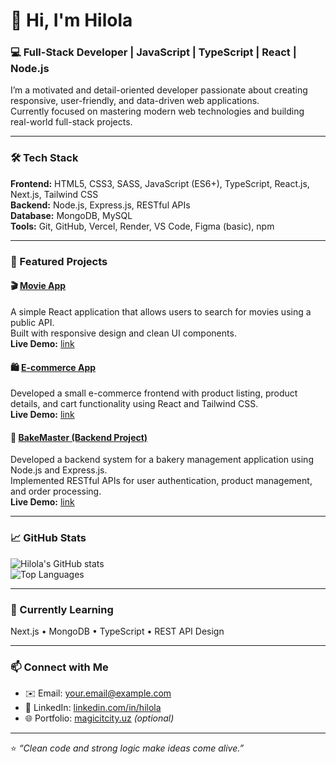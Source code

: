 # 👋 Hi, I'm Hilola  
### 💻 Full-Stack Developer | JavaScript | TypeScript | React | Node.js  

I’m a motivated and detail-oriented developer passionate about creating responsive, user-friendly, and data-driven web applications.  
Currently focused on mastering modern web technologies and building real-world full-stack projects.

---

### 🛠️ Tech Stack  
**Frontend:** HTML5, CSS3, SASS, JavaScript (ES6+), TypeScript, React.js, Next.js, Tailwind CSS  
**Backend:** Node.js, Express.js, RESTful APIs  
**Database:** MongoDB, MySQL  
**Tools:** Git, GitHub, Vercel, Render, VS Code, Figma (basic), npm  

---

### 🚀 Featured Projects  

#### 🎬 [Movie App](https://github.com/yourusername/movie-app)  
A simple React application that allows users to search for movies using a public API.  
Built with responsive design and clean UI components.  
**Live Demo:** [link](https://yourliveapp.com)

#### 🛍️ [E-commerce App](https://github.com/yourusername/ecommerce-app)  
Developed a small e-commerce frontend with product listing, product details, and cart functionality using React and Tailwind CSS.  
**Live Demo:** [link](https://yourliveapp.com)

#### 🍞 [BakeMaster (Backend Project)](https://github.com/yourusername/bakemaster-backend)  
Developed a backend system for a bakery management application using Node.js and Express.js.  
Implemented RESTful APIs for user authentication, product management, and order processing.  
**Live Demo:** [link](https://yourliveapp.com)

---

### 📈 GitHub Stats  

![Hilola's GitHub stats](https://github-readme-stats.vercel.app/api?username=yourusername&show_icons=true&theme=tokyonight)  
![Top Languages](https://github-readme-stats.vercel.app/api/top-langs/?username=yourusername&layout=compact&theme=tokyonight)

---

### 🌱 Currently Learning  
Next.js • MongoDB • TypeScript • REST API Design  

---

### 📫 Connect with Me  
- ✉️ Email: your.email@example.com  
- 💼 LinkedIn: [linkedin.com/in/hilola](#)  
- 🌐 Portfolio: [magicitcity.uz](#) *(optional)*  

---

⭐️ *“Clean code and strong logic make ideas come alive.”*

